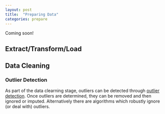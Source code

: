```yaml
---
layout: post
title:  "Preparing Data"
categories: prepare 
---
```


Coming soon!

## Extract/Transform/Load

## Data Cleaning

### Outlier Detection

As part of the data clearning stage, outliers can be detected through [outlier detection](outlier-detection).  Once outliers are determined, they can be removed and then ignored or imputed.  Alternatively there are algorithms which robustly ignore (or deal with) outliers.

